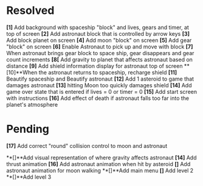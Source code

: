 # Resolved #

**[1]** Add background with spaceship "block" and lives, gears and timer, at top of screen
**[2]** Add astronaut block that is controlled by arrow keys
**[3]** Add block planet on screen 
**[4]** Add moon "block" on screen
**[5]** Add gear "block" on screen
**[6]** Enable Astronaut to pick up and move with block
**[7]** When astronaut brings gear block to space ship, gear disappears and gear count increments
**[8[** Add gravity to planet that affects astronaut based on distance
**[9]** Add shield information display for astronaut top of screen
**[10]**When the astronaut returns to spaceship, recharge shield 
**[11]** Beautify spaceship and Beautify astronaut
**[12]** Add 1 asteroid to game that damages astronaut
**[13]** hitting Moon too quickly damages shield
**[14]** Add game over state that is entered if lives = 0 or timer = 0
**[15]** Add start screen with instructions
**[16]** Add effect of death if astronaut falls too far into the planet's atmosphere

# Pending #



**[17]** Add correct "round" collision control to moon and astronaut

**[]**Add visual representation of where gravity affects astronaut
**[14]** Add thrust animation
**[16]** Add astronaut animation when hit by asteroid
**[]** Add astronaut animation for moon walking
**[]**Add main menu
**[]** Add level 2
**[]**Add level 3


